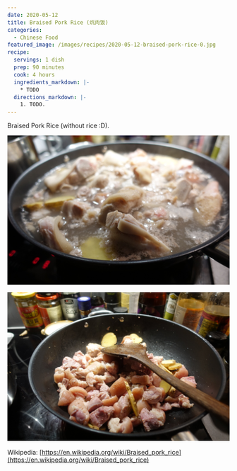 ```yaml
---
date: 2020-05-12
title: Braised Pork Rice (炕肉饭)
categories:
  - Chinese Food
featured_image: /images/recipes/2020-05-12-braised-pork-rice-0.jpg
recipe:
  servings: 1 dish
  prep: 90 minutes
  cook: 4 hours
  ingredients_markdown: |-
    * TODO
  directions_markdown: |-
    1. TODO.
---
```

Braised Pork Rice (without rice :D).

![pic](/images/recipes/2020-05-12-braised-pork-rice-1.jpg)

![pic](/images/recipes/2020-05-12-braised-pork-rice-2.jpg)

Wikipedia: [https://en.wikipedia.org/wiki/Braised_pork_rice](https://en.wikipedia.org/wiki/Braised_pork_rice)